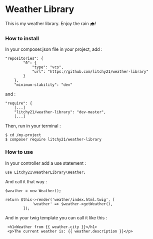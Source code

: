 # Weather Library

This is my weather library. Enjoy the rain 🌧!

### How to install

In your composer.json file in your project, add :

```
"repositories": {
        "0": {
            "type": "vcs",
            "url": "https://github.com/litchy21/weather-library"
        }
    },
    "minimum-stability": "dev"
```
    
and :

```
"require": {
    [...]
    "litchy21/weather-library": "dev-master",
    [...]
```

Then, run in your terminal :

```
$ cd /my-project
$ composer require litchy21/weather-library
```

### How to use 

In your controller add a use statement :

```
use Litchy21\WeatherLibrary\Weather;
``` 

And call it that way :

```
$weather = new Weather();

return $this->render('weather/index.html.twig', [
            'weather' => $weather->getWeather(),
        ]);
```

And in your twig template you can call it like this :

```
 <h1>Weather from {{ weather.city }}</h1>
 <p>The current weather is: {{ weather.description }}</p>
```